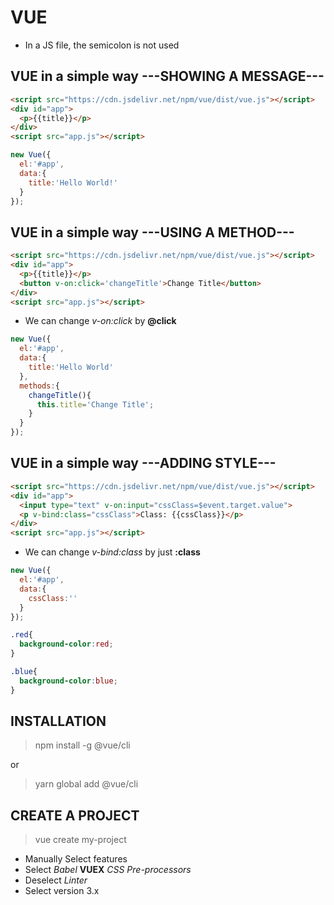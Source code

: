 # VUE

* In a JS file, the semicolon is not used

## VUE in a simple way ---SHOWING A MESSAGE---

```html
<script src="https://cdn.jsdelivr.net/npm/vue/dist/vue.js"></script>
<div id="app">
  <p>{{title}}</p>
</div>
<script src="app.js"></script>
```

```javascript
new Vue({
  el:'#app',
  data:{
    title:'Hello World!'
  }
});
```

## VUE in a simple way ---USING A METHOD---

```html
<script src="https://cdn.jsdelivr.net/npm/vue/dist/vue.js"></script>
<div id="app">
  <p>{{title}}</p>
  <button v-on:click='changeTitle'>Change Title</button>
</div>
<script src="app.js"></script>
```
* We can change _v-on:click_ by __@click__

```javascript
new Vue({
  el:'#app',
  data:{
    title:'Hello World'
  },
  methods:{
    changeTitle(){
      this.title='Change Title';
    }
  }
});
```

## VUE in a simple way ---ADDING STYLE---

```html
<script src="https://cdn.jsdelivr.net/npm/vue/dist/vue.js"></script>
<div id="app">
  <input type="text" v-on:input="cssClass=$event.target.value">
  <p v-bind:class="cssClass">Class: {{cssClass}}</p>
</div>
<script src="app.js"></script>
```
* We can change _v-bind:class_ by just __:class__

```javascript
new Vue({
  el:'#app',
  data:{
    cssClass:''
  }
});

```

```css
.red{
  background-color:red;
}

.blue{
  background-color:blue;
}
```

## INSTALLATION

>npm install -g @vue/cli

or

>yarn global add @vue/cli

## CREATE A PROJECT

>vue create my-project

* Manually Select features
* Select _Babel_ __VUEX__ _CSS Pre-processors_ 
* Deselect _Linter_
* Select version 3.x

